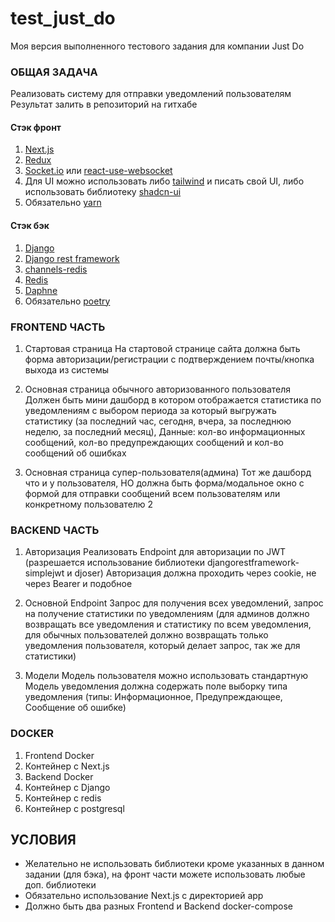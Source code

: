 # test_just_do
Моя версия выполненного тестового задания для компании Just Do

###  ОБЩАЯ ЗАДАЧА
Реализовать систему для отправки уведомлений пользователям
Результат залить в репозиторий на гитхабе
#### Стэк фронт
1) [Next.js](https://nextjs.org/docs)
2) [Redux](https://redux.js.org/tutorials/index)
3) [Socket.io](https://socket.io/docs/v4/) или [react-use-websocket](https://www.npmjs.com/package/react-use-websocket)
4) Для UI можно использовать либо [tailwind](https://tailwindui.com/documentation) и писать свой UI, либо использовать библиотеку [shadcn-ui](https://ui.shadcn.com/docs)
5) Обязательно [yarn](https://classic.yarnpkg.com/lang/en/docs/)
#### Стэк бэк
1) [Django](https://docs.djangoproject.com/en/5.0/)
2) [Django rest framework](https://www.django-rest-framework.org/)
3) [channels-redis](https://pypi.org/project/channels-redis/)
4) [Redis](https://redis.io/docs/manual/)
5) [Daphne](https://daphne-eu.github.io/daphne/)
6) Обязательно [poetry](https://python-poetry.org/docs/)
### FRONTEND ЧАСТЬ
1) Стартовая страница
На стартовой странице сайта должна быть форма авторизации/регистрации с подтверждением
почты/кнопка выхода из системы

2) Основная страница обычного авторизованного пользователя
Должен быть мини дашборд в котором отображается статистика по уведомлениям с выбором
периода за который выгружать статистику (за последний час, сегодня, вчера, за последнюю
неделю, за последний месяц),
Данные: кол-во информационных сообщений, кол-во предупреждающих сообщений и кол-во
сообщений об ошибках

3) Основная страница супер-пользователя(админа)
Тот же дашборд что и у пользователя, НО должна быть форма/модальное окно с формой для
отправки сообщений всем пользователям или конкретному пользователю
2
### BACKEND ЧАСТЬ
1) Авторизация
Реализовать Endpoint для авторизации по JWT (разрешается использование библиотеки
djangorestframework-simplejwt и djoser)
Авторизация должна проходить через cookie, не через Bearer и подобное

2) Основной Endpoint
Запрос для получения всех уведомлений, запрос на получение статистики по уведомлениям
(для админов должно возвращать все уведомления и статистику по всем уведомления, для
обычных пользователей должно возвращать только уведомления пользователя, который
делает запрос, так же для статистики)

3) Модели
Модель пользователя можно использовать стандартную
Модель уведомления должна содержать поле выборку типа уведомления (типы:
Информационное, Предупреждающее, Сообщение об ошибке)

### DOCKER
1) Frontend Docker
1) Контейнер с Next.js
2) Backend Docker
1) Контейнер с Django
2) Контейнер с redis
3) Контейнер с postgresql
## УСЛОВИЯ
- Желательно не использовать библиотеки кроме указанных в данном задании (для бэка), на фронт части можете использовать любые доп. библиотеки
- Обязательно использование Next.js с директорией app
- Должно быть два разных Frontend и Backend docker-compose
